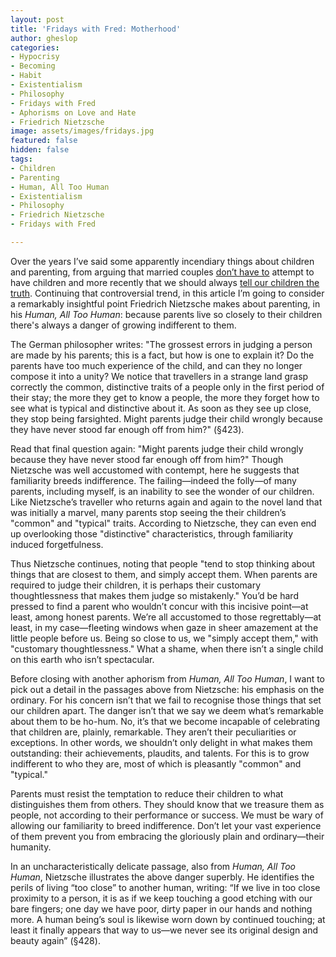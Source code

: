 ```yaml
---
layout: post
title: 'Fridays with Fred: Motherhood'
author: gheslop
categories:
- Hypocrisy
- Becoming
- Habit
- Existentialism
- Philosophy
- Fridays with Fred
- Aphorisms on Love and Hate
- Friedrich Nietzsche
image: assets/images/fridays.jpg
featured: false
hidden: false
tags:
- Children
- Parenting
- Human, All Too Human
- Existentialism
- Philosophy
- Friedrich Nietzsche
- Fridays with Fred

---
```

Over the years I’ve said some apparently incendiary things about children and parenting, from arguing that married couples [don’t have to](https://rekindle.co.za/content/responding-to-challies-is-it-okay-to-deliberately-not-have-children/ "Must We Have Children?") attempt to have children and more recently that we should always [tell our children the truth](https://rekindle.co.za/content/2022-03-31-tell-your-children-the-truth "Tell Your Children the Truth"). Continuing that controversial trend, in this article I’m going to consider a remarkably insightful point Friedrich Nietzsche makes about parenting, in his _Human, All Too Human_: because parents live so closely to their children there's always a danger of growing indifferent to them.

The German philosopher writes: "The grossest errors in judging a person are made by his parents; this is a fact, but how is one to explain it? Do the parents have too much experience of the child, and can they no longer compose it into a unity? We notice that travellers in a strange land grasp correctly the common, distinctive traits of a people only in the first period of their stay; the more they get to know a people, the more they forget how to see what is typical and distinctive about it. As soon as they see up close, they stop being farsighted. Might parents judge their child wrongly because they have never stood far enough off from him?" (§423).

Read that final question again: "Might parents judge their child wrongly because they have never stood far enough off from him?" Though Nietzsche was well accustomed with contempt, here he suggests that familiarity breeds indifference. The failing—indeed the folly—of many parents, including myself, is an inability to see the wonder of our children. Like Nietzsche’s traveller who returns again and again to the novel land that was initially a marvel, many parents stop seeing the their children’s "common" and "typical" traits. According to Nietzsche, they can even end up overlooking those "distinctive" characteristics, through familiarity induced forgetfulness.

Thus Nietzsche continues, noting that people "tend to stop thinking about things that are closest to them, and simply accept them. When parents are required to judge their children, it is perhaps their customary thoughtlessness that makes them judge so mistakenly." You’d be hard pressed to find a parent who wouldn’t concur with this incisive point—at least, among honest parents. We’re all accustomed to those regrettably—at least, in my case—fleeting windows when gaze in sheer amazement at the little people before us. Being so close to us, we "simply accept them," with "customary thoughtlessness." What a shame, when there isn’t a single child on this earth who isn’t spectacular.

Before closing with another aphorism from _Human, All Too Human_, I want to pick out a detail in the passages above from Nietzsche: his emphasis on the ordinary. For his concern isn’t that we fail to recognise those things that set our children apart. The danger isn’t that we say we deem what’s remarkable about them to be ho-hum. No, it’s that we become incapable of celebrating that children are, plainly, remarkable. They aren’t their peculiarities or exceptions. In other words, we shouldn’t only delight in what makes them outstanding: their achievements, plaudits, and talents. For this is to grow indifferent to who they are, most of which is pleasantly "common" and "typical."

Parents must resist the temptation to reduce their children to what distinguishes them from others. They should know that we treasure them as people, not according to their performance or success. We must be wary of allowing our familiarity to breed indifference. Don’t let your vast experience of them prevent you from embracing the gloriously plain and ordinary—their humanity.

In an uncharacteristically delicate passage, also from _Human, All Too Human_, Nietzsche illustrates the above danger superbly. He identifies the perils of living “too close” to another human, writing: “If we live in too close proximity to a person, it is as if we keep touching a good etching with our bare fingers; one day we have poor, dirty paper in our hands and nothing more. A human being’s soul is likewise worn down by continued touching; at least it finally appears that way to us—we never see its original design and beauty again” (§428).
